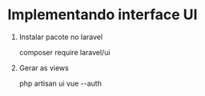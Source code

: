 # Implementando interface UI

1. Instalar pacote no laravel

    composer require laravel/ui

2. Gerar as views

    php artisan ui vue --auth